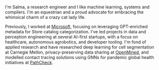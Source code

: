 I'm Salma, a research engineer and I like machine learning, systems and compilers. I'm an equestrian and a proud advocate for embracing the whimsical charm of a crazy cat lady life.

Previously, I worked at [Microsoft](https://apps.microsoft.com/home), focusing on leveraging GPT-enriched metadata for Store catalog categorization. I've led projects in data and perception engineering at several AI-first startups, with a focus on healthcare, autonomous agrobotics, and developer tooling. I'm fond of applied research and have researched deep learning for cell segmentation at Carnegie Mellon, privacy-preserving data sharing at [OpenMined](https://openmined.org/), and modelled contact tracing solutions using GNNs for pandemic global health initiatives at [PathCheck](https://www.pathcheck.org/).

                                                                                              
<!--
**IdealisticINTJ/IdealisticINTJ** is a ✨ _special_ ✨ repository because its `README.md` (this file) appears on your GitHub profile.
